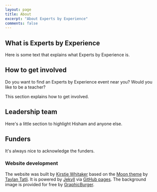```yaml
---
layout: page
title: About
excerpt: "About Experts by Experience"
comments: false
---
```


## What is Experts by Experience

Here is some text that explains what Experts by Experience is.

## How to get involved

Do you want to find an Experts by Experience event near you? Would you like to be a teacher?

This section explains how to get involved.

## Leadership team

Here's a little section to highlight Hisham and anyone else.

## Funders

It's always nice to acknowledge the funders.

### Website development

The website was built by [Kirstie Whitaker](https://github.com/KirstieJane) based on the [Moon theme](https://taylantatli.github.io/Moon/) by [Taylan Tatli](https://github.com/TaylanTatli). It is powered by [Jekyll](https://jekyllrb.com/) via [GitHub pages](https://pages.github.com/). The background image is provided for free by [GraphicBurger](http://graphicburger.com/5-bokeh-backgrounds-vol-1/).
